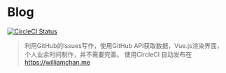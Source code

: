 # Blog

[![CircleCI Status](https://circleci.com/gh/luckyyyyy/Blog/tree/master.svg?style=shield)](https://circleci.com/gh/luckyyyyy/Blog)

> 利用GitHub的Issues写作，使用GitHub API获取数据，Vue.js渲染界面，个人业余时间制作，并不需要完善。
> 使用CircleCI 自动发布在 https://williamchan.me
